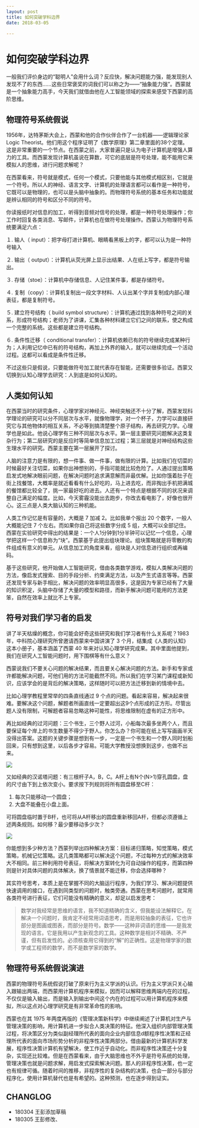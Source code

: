 ```yaml
---
layout: post
title: 如何突破学科边界
date: 2018-03-05

---
```

# 如何突破学科边界

一般我们评价身边的“聪明人”会用什么词？反应快，解决问题能力强，能发现别人发现不了的东西……这些日常褒奖的词我们可以称之为——“抽象能力强”。西蒙就是一个抽象能力高手，今天我们就借由他在人工智能领域的探索来感受下西蒙的高阶思维。

## 物理符号系统假说

1956年，达特茅斯大会上，西蒙和他的合作伙伴合作了一台机器——逻辑理论家Logic Theorist。他们用这个程序证明了《数学原理》第二章里面的38个定理。这是非常重要的一个节点。在西蒙之前，大家普遍只是认为电子计算机是增强人算力的工具。而西蒙发现计算机虽说在算数，可它的底层是符号处理，能不能用它来模拟人的思维，进行问题求解呢？

在西蒙看来，符号就是模式，任何一个模式，只要他能与其他模式相区别，它就是一个符号。所以人的神经、语言文字、计算机的处理语言都可以看作是一种符号，它既可以是物理的，也可以是头脑中抽象的。而物理符号系统的基本任务和功能就是辨认相同的符号和区分不同的符号。

你读报纸时对信息的加工，听得到音频对信号的处理，都是一种符号处理操作；你工作时回复各类消息、写邮件，计算机也在做符号处理操作。西蒙认为物理符号系统要满足六点：

１. 输人（ input）：把字母打进计算机、眼睛看黑板上的字，都可以认为是一种符号输入 

２. 输出（ output）：计算机从荧光屏上显示出结果、人在纸上写字，都是符号输出。 

３. 存储（stoe）：计算机中存储信息、人记住某件事，都是存储符号。

４. 复制（copy）：计算机复制出一段文字材料、人认出某个字并复制成内部心理表征，都是复制符号。 

５. 建立符号结构（ build symbol structure）：计算机通过找到各种符号之间的关系，形成符号结构；老师为了讲课，汇集各种材料建立它们之间的联系，使之构成一个完整的系统。这些都是建立符号结构。 

６. 条件性迁移（ conditional transfer）：计算机依赖已有的符号继续完成某种行为；人利用记忆中已有的符号结构，再加上外界的输入，就可以继续完成一个活动过程。这都可以看成是条件性迁移。

不过这些只是假说，只要能做符号加工就代表存在智能，还需要很多验证。西蒙又切换到认知心理学去研究：人到底是如何认知的。

## 人类如何认知

在西蒙当时的研究条件，心理学家对神经元、神经突触还不十分了解，西蒙发现科学理论的研究可以分不同层次与水平，就像物理学，对一个杯子，力学可以直接研究它与其他物体的相互关系，不必等到搞清楚整个原子结构，再去研究力学。心理学也是如此。他说心理学有三种不同层次与水平。第一层主要研究问题解决这类复杂行为；第二层研究的是反应时等简单信息加工过程；第三层就是对神经结构这些生理水平的研究。西蒙主要在第一层展开了探讨。

人脑的注意力是有限的，想一件事、做一件事，做有限的计算。比如我们在切菜的时候最好关注切菜，如果你出神想别的，手指可能就比较危险了。人通过提出策略启发式地解决眼前问题，在解决问题时追求满意解而非最优解。比如你饿着肚子在街上找餐馆，大概率是就近看看有什么好吃的，马上进去吃，而非掏出手机把满城的餐馆都比较全了，挑一家最好吃的进去。人还有一个特点是根据不同的状况来调整自己满足的幅度。比如，今天雾霾没能出去跑步，你改去看电影了，好像也很开心。这三点是人类大脑认知的三种机能。

人类工作记忆是有容量的，大概是 7 加减 2。比如我单个报出 20 个数字，一般人大概能记住 7 个左右。而如果你自己将这些数字分成 5 组，大概可以全部记住。西蒙在实验研究中得出的结果是：一个人1分钟到1分半钟可以记忆一个信息，心理学把这样一个信息称为“块”。西蒙基于此提出组块理论。组块策略就是将零散的构件组成有意义的单元。从信息加工的角度来看，组块是人对信息进行组织或再编码。

基于这些研究，他开始做人工智能研究，借由各类数学游戏，模拟人类解决问题的方法，像启发式搜索、目的手段分析、约束满足方法，以及产生式语言等等。西蒙还发现专家与新手相比，解决问题的效率明显高很多，这是因为专家已经有了大量的知识积淀，头脑中存储了大量的模型和路径，而新手解决问题可能用的方法更笨，自然在效率上就比不上专家。

## 符号对我们学习者的启发

讲了半天枯燥的概念，你可能会好奇这些研究和我们学习者有什么关系呢？1983年，中科院心理研究所曾邀请西蒙来中国讲演了 3 个月，结集成《人类的认知》这本小册子，基本涵盖了西蒙 40 年来对认知心理学研究成果。其中里面他提到，我们在研究人工智能问题时，用下围棋等有什么意义？

西蒙说我们不要关心问题的解决结果，而且要关心解决问题的方法。新手和专家或许都能解决问题，可他们用的方法可能截然不同。所以我们在学习某门课程或新知识，应该学会的是背后的解决策略，这样随时可以把方法迁移到新的情境中去。

比如心理学教程里常举的四条直线通过 9 个点的问题。看起来容易，解决起来很难。要解决这个问题，解题者所画直线一定要超出这9个点形成的正方形。尽管出题人没有限制，可解题者容易忽略这种可能性，将思维限制在虚有的正方形中。

再比如经典的过河问题：三个书生，三个野人过河，小船每次最多坐两个人，而且要保证每个岸上的书生数量不得少于野人。你怎么办？你可能在纸上写写画画半天没得出答案。这题的关键步骤是想到有一步，一定是一个书生和一个野人同时划船回来，只有想到这里，以后各步才容易。可能大学教授没想换到这步，也做不出来。

![](https://ws2.sinaimg.cn/large/006tKfTcly1fp1mol79kij30x80niq66.jpg)

又如经典的汉诺塔问题：有三根杆子A，B，C。A杆上有N个(N>1)穿孔圆盘，盘的尺寸由下到上依次变小。要求按下列规则将所有圆盘移至C杆：

1. 每次只能移动一个圆盘；
2. 大盘不能叠在小盘上面。

可将圆盘临时置于B杆，也可将从A杆移出的圆盘重新移回A杆，但都必须遵循上述两条规则。如何移？最少要移动多少次？

![](https://ws1.sinaimg.cn/large/006tKfTcly1fp1mtoz57cj30u008o0to.jpg)

你能想到多少种方法？西蒙列举出四种解决方案：目标递归策略，知觉策略，模式策略，机械记忆策略。这几类策略都可以解决这个问题，不过每种方式的解决效率大不相同。前三种利用符号表征，将解决方案转化为可自动操作的程序，而第四种则是针对具体问题的具体解决，换了情景就不能迁移，你会选择哪种？

其实符号思考，本质上是在掌握不同的大脑运行程序，为我们学习、解决问题提供快速调用的接口，在遇到同类型的问题时，触类旁通。西蒙在思考问题时，就常用各类符号进行表征，它们可能没有精确的意义，却足以启发思考：

> 数学对我经常是思维的语言，我不知道精确的含义，但我能设法解释它。在解决一个问题时，我肯定不经常用词语思考，而是用较抽象的表征，它也许部分是图画或图表，而部分是符号。数学——这种非词语的思维——是我发现的语言。它是我用以产生新观念的工具。这种数学是相对不精确、不严谨，但有启发性的。必须核查用它得到的“解”的正确性。这是物理学家的数学或工程师的数学，而不是数学家的数学。

## 物理符号系统假说演进

西蒙的物理符号系统假说打破了原来行为主义学派的认识。行为主义学派只关心输入跟输出两端，而西蒙用计算机程序来模拟，因而可以解释思维两端内在的过程，不仅仅是输入输出，而是输入到输出中间这个内在的过程可以用计算机程序来模拟，所以这点对心理学研究是有非常革命性的影响。

西蒙也在其 1975 年两度再版的《管理决策新科学》中继续阐述了计算机对生产与管理决策的影响，用计算机进一步拟合人类决策的特征。他深入组织内部管理决策过程，将决策区分为类似副经理所代表的面向企业内部信息d额程序性决策和正经理所代表的面向市场形势分析的非程序性决策两部分。借由最新的计算机科学发展，程序性决策计算机有望解决，使工作近乎自动化。而非程序性决策还十分复杂，实现还比较难。但是在西蒙看来，由于大脑思维也不外乎是符号系统的处理，管理决策也就是问题求解，用启发式探索解决问题。那人的非程序性决策，也一定也有规律可循。随着时间的推移，非程序性的复杂结构的决策，也会一部分与部分程序化，使用计算机替代也是有希望的。这种预测，也在逐步得到证实。

## CHANGLOG

+ 180304 王彭添加草稿
+ 180305 王彭修改、

